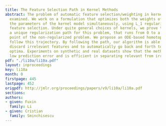 ```yaml
---
title: The Feature Selection Path in Kernel Methods
abstract: The problem of automatic feature selection/weighting in kernel methods is
  examined. We work on a formulation that optimizes both the weights of features and
  the parameters of the kernel model simultaneously, using L_1 regularization for
  feature selection. Under quite general choices of kernels, we prove that there exists
  a unique regularization path for this problem, that runs from 0 to a stationary
  point of the non-regularized problem. We propose an ODE-based homotopy method to
  follow this trajectory. By following the path, our algorithm is able to automatically
  discard irrelevant features and to automatically go back and forth to avoid local
  optima. Experiments on synthetic and real datasets show that the method achieves
  low prediction error and is efficient in separating relevant from irrelevant features.
pdf: "./li10a/li10a.pdf"
layout: inproceedings
key: li10a
month: 0
firstpage: 445
lastpage: 452
origpdf: http://jmlr.org/proceedings/papers/v9/li10a/li10a.pdf
sections: 
authors:
- given: Fuxin
  family: Li
- given: Cristian
  family: Sminchisescu
---
```

